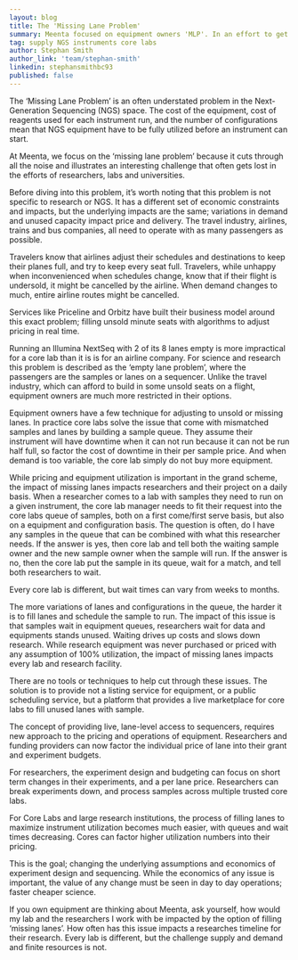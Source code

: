 ```yaml
---
layout: blog
title: The 'Missing Lane Problem'
summary: Meenta focused on equipment owners 'MLP'. In an effort to get at the underlying issues with unused equipment capacty, we tease out the economics of variable demand in NGS, in the context of airlines and travel.
tag: supply NGS instruments core labs
author: Stephan Smith
author_link: 'team/stephan-smith'
linkedin: stephansmithbc93
published: false
---
```


The ‘Missing Lane Problem’ is an often understated problem in the Next-Generation Sequencing (NGS) space. The cost of the equipment, cost of reagents used for each instrument run, and the number of configurations mean that NGS equipment have to be fully utilized before an instrument can start.

At Meenta, we focus on the ‘missing lane problem’ because it cuts through all the noise and illustrates an interesting challenge that often gets lost in the efforts of researchers, labs and universities.

Before diving into this problem, it’s worth noting that this problem is not specific to research or NGS. It has a different set of economic constraints and impacts, but the underlying impacts are the same; variations in demand and unused capacity impact price and delivery. The travel industry, airlines, trains and bus companies, all need to operate with as many passengers as possible.

Travelers know that airlines adjust their schedules and destinations to keep their planes full, and try to keep every seat full. Travelers, while unhappy when inconvenienced when schedules change, know that if their flight is undersold, it might be cancelled by the airline. When demand changes to much, entire airline routes might be cancelled.

Services like Priceline and Orbitz have built their business model around this exact problem; filling unsold minute seats with algorithms to adjust pricing in real time.

Running an Illumina NextSeq with 2 of its 8 lanes empty is more impractical for a core lab than it is is for an airline company. For science and research this problem is described as the ‘empty lane problem’, where the passengers are the samples or lanes on a sequencer. Unlike the travel industry, which can afford to build in some unsold seats on a flight, equipment owners are much more restricted in their options.

Equipment owners have a few technique for adjusting to unsold or missing lanes. In practice core labs solve the issue that come with mismatched samples and lanes by building a sample queue. They assume their instrument will have downtime when it can not run because it can not be run half full, so factor the cost of downtime in their per sample price. And when demand is too variable, the core lab simply do not buy more equipment.

While pricing and equipment utilization is important in the grand scheme, the impact of missing lanes impacts researchers and their project on a daily basis. When a researcher comes to a lab with samples they need to run on a given instrument, the core lab manager needs to fit their request into the core labs queue of samples, both on a first come/first serve basis, but also on a equipment and configuration basis. The question is often, do I have any samples in the queue that can be combined with what this researcher needs. If the answer is yes, then core lab and tell both the waiting sample owner and the new sample owner when the sample will run. If the answer is no, then the core lab put the sample in its queue, wait for a match, and tell both researchers to wait.

Every core lab is different, but wait times can vary from weeks to months.

The more variations of lanes and configurations in the queue, the harder it is to fill lanes and schedule the sample to run. The impact of this issue is that samples wait in equipment queues, researchers wait for data and equipments stands unused. Waiting drives up costs and slows down research. While research equipment was never purchased or priced with any assumption of 100% utilization, the impact of missing lanes impacts every lab and research facility.

There are no tools or techniques to help cut through these issues. The solution is to provide not a listing service for equipment, or a public scheduling service, but a platform that provides a live marketplace for core labs to fill unused lanes with sample.

The concept of providing live, lane-level access to sequencers, requires new approach to the pricing and operations of equipment. Researchers and funding providers can now factor the individual price of lane into their grant and experiment budgets.

For researchers, the experiment design and budgeting can focus on short term changes in their experiments, and a per lane price. Researchers can break experiments down, and process samples across multiple trusted core labs.

For Core Labs and large research institutions, the process of filling lanes to maximize instrument utilization becomes much easier, with queues and wait times decreasing. Cores can factor higher utilization numbers into their pricing.

This is the goal; changing the underlying assumptions and economics of experiment design and sequencing. While the economics of any issue is important, the value of any change must be seen in day to day operations; faster cheaper science.

If you own equipment are thinking about Meenta, ask yourself, how would my lab and the researchers I work with be impacted by the option of filling ‘missing lanes’. How often has this issue impacts a researches timeline for their research. Every lab is different, but the challenge supply and demand and finite resources is not.

